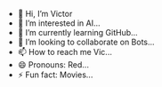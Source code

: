 - 👋 Hi, I’m Victor
- 👀 I’m interested in AI...
- 🌱 I’m currently learning GitHub...
- 💞️ I’m looking to collaborate on Bots...
- 📫 How to reach me Vic...
- 😄 Pronouns: Red...
- ⚡ Fun fact: Movies...

<!---
thormemeone/thormemeone is a ✨ special ✨ repository because its `README.md` (this file) appears on your GitHub profile.
You can click the Preview link to take a look at your changes.
--->
